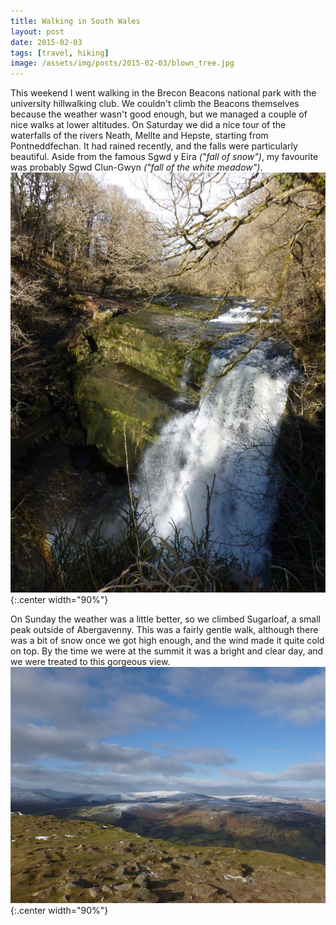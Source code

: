 ```yaml
---
title: Walking in South Wales
layout: post
date: 2015-02-03
tags: [travel, hiking]
image: /assets/img/posts/2015-02-03/blown_tree.jpg
---
```


This weekend I went walking in the Brecon Beacons national park with the
university hillwalking club. We couldn't climb the Beacons themselves because
the weather wasn't good enough, but we managed a couple of nice walks at lower
altitudes. On Saturday we did a nice tour of the waterfalls of the rivers
Neath, Mellte and Hepste, starting from Pontneddfechan.
It had rained recently, and the falls were particularly beautiful. Aside from
the famous Sgwd y Eira *("fall of snow")*, my favourite was probably Sgwd Clun-Gwyn
*("fall of the white meadow")*.  
![Sgwd Clun-Gwyn](/assets/img/posts/2015-02-03/sgwd_clun-gwyn.jpg){:.center width="90%"}

On Sunday the weather was a little better, so we climbed Sugarloaf, a small
peak outside of Abergavenny. This was a fairly gentle walk, although there was
a bit of snow once we got high enough, and the wind made it quite cold on top.
By the time we were at the summit it was a bright and clear day, and we were
treated to this gorgeous view.  
![Sugar Loaf](/assets/img/posts/2015-02-03/sugar_loaf.jpg){:.center width="90%"}
